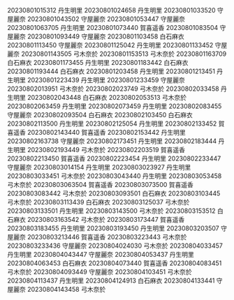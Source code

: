 20230801015312 丹生明里
20230801024658 丹生明里
20230801033520 守屋麗奈
20230801043502 守屋麗奈
20230801053447 守屋麗奈
20230801063705 丹生明里
20230801073440 賀喜遥香
20230801083504 守屋麗奈
20230801093449 守屋麗奈
20230801103458 白石麻衣
20230801113450 守屋麗奈
20230801125042 丹生明里
20230801133452 守屋麗奈
20230801143505 弓木奈於
20230801153513 弓木奈於
20230801163709 白石麻衣
20230801173455 丹生明里
20230801183442 白石麻衣
20230801193444 白石麻衣
20230801203458 丹生明里
20230801213451 丹生明里
20230801223439 丹生明里
20230801233459 守屋麗奈
20230802013951 弓木奈於
20230802023749 弓木奈於
20230802033458 丹生明里
20230802043448 白石麻衣
20230802053513 弓木奈於
20230802063459 丹生明里
20230802073459 丹生明里
20230802083455 守屋麗奈
20230802093504 白石麻衣
20230802103450 白石麻衣
20230802113500 丹生明里
20230802125054 丹生明里
20230802133452 賀喜遥香
20230802143440 賀喜遥香
20230802153442 丹生明里
20230802163738 守屋麗奈
20230802173451 丹生明里
20230802183444 丹生明里
20230802193449 弓木奈於
20230802203519 賀喜遥香
20230802213450 賀喜遥香
20230802223454 丹生明里
20230802233447 守屋麗奈
20230803014154 丹生明里
20230803023927 丹生明里
20230803033451 弓木奈於
20230803043440 丹生明里
20230803053458 弓木奈於
20230803063504 賀喜遥香
20230803073500 賀喜遥香
20230803083442 弓木奈於
20230803093501 白石麻衣
20230803103445 弓木奈於
20230803113439 白石麻衣
20230803125037 弓木奈於
20230803133501 丹生明里
20230803143500 弓木奈於
20230803153512 白石麻衣
20230803163542 弓木奈於
20230803173447 賀喜遥香
20230803183455 丹生明里
20230803193450 丹生明里
20230803203507 守屋麗奈
20230803213446 賀喜遥香
20230803223443 弓木奈於
20230803233436 守屋麗奈
20230804024030 弓木奈於
20230804033457 丹生明里
20230804043447 守屋麗奈
20230804053437 丹生明里
20230804063453 白石麻衣
20230804073440 賀喜遥香
20230804083451 弓木奈於
20230804093449 守屋麗奈
20230804103451 弓木奈於
20230804113437 丹生明里
20230804124913 白石麻衣
20230804133441 守屋麗奈
20230804143458 弓木奈於
